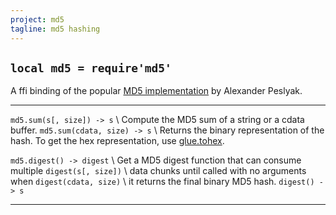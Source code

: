 ```yaml
---
project: md5
tagline: md5 hashing
---
```


## `local md5 = require'md5'`

A ffi binding of the popular [MD5 implementation][md5 lib] by Alexander Peslyak.

[md5 lib]:    http://openwall.info/wiki/people/solar/software/public-domain-source-code/md5

--------------------------------------- ---------------------------------------
`md5.sum(s[, size]) -> s`    \          Compute the MD5 sum of a string or a cdata buffer.
`md5.sum(cdata, size) -> s`  \          Returns the binary representation of the hash.
											       To get the hex representation, use [glue.tohex].

`md5.digest() -> digest`     \          Get a MD5 digest function that can consume multiple
`digest(s[, size])`          \          data chunks until called with no arguments when
`digest(cdata, size)`        \          it returns the final binary MD5 hash.
`digest() -> s`
--------------------------------------- ---------------------------------------

[glue.tohex]: glue.html#tohex
